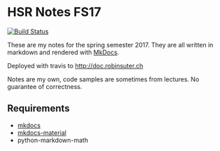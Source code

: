 # HSR Notes FS17
[![Build Status](https://travis-ci.com/Excape/hsr-docs-fs17.svg?token=ZqvKykpEV75vbEi3DHD8&branch=master)](https://travis-ci.com/Excape/hsr-docs-fs17)

These are my notes for the spring semester 2017. They are all written in markdown and rendered with [MkDocs](https://github.com/mkdocs/mkdocs/releases).

Deployed with travis to http://doc.robinsuter.ch

Notes are my own, code samples are sometimes from lectures. No guarantee of correctness.

## Requirements
- [mkdocs](http://www.mkdocs.org/)
- [mkdocs-material](https://squidfunk.github.io/mkdocs-material/)
- python-markdown-math
